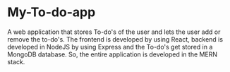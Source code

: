 # My-To-do-app
A web application that stores To-do's of the user and lets the user add or remove the to-do's.
The frontend is developed by using React, backend is developed in NodeJS by using Express and the To-do's get stored in a MongoDB database.
So, the entire application is developed in the MERN stack.
